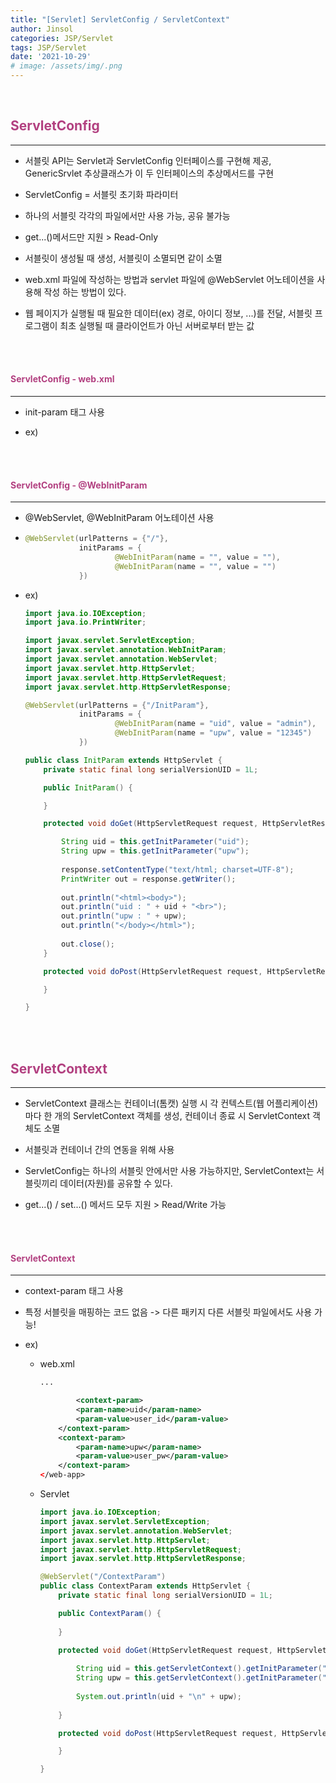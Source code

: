 ```yaml
---
title: "[Servlet] ServletConfig / ServletContext"
author: Jinsol
categories: JSP/Servlet
tags: JSP/Servlet
date: '2021-10-29'
# image: /assets/img/.png
---
```


<br>

## <span style="color:#B24080">ServletConfig</span>
<hr>

- 서블릿 API는 Servlet과 ServletConfig 인터페이스를 구현해 제공, GenericSrvlet 추상클래스가 이 두 인터페이스의 추상메서드를 구현

- ServletConfig = 서블릿 초기화 파라미터

- 하나의 서블릿 각각의 파일에서만 사용 가능, 공유 불가능

- get...()메서드만 지원 > Read-Only

- 서블릿이 생성될 때 생성, 서블릿이 소멸되면 같이 소멸

- web.xml 파일에 작성하는 방법과 servlet 파일에 @WebServlet 어노테이션을 사용해 작성 하는 방법이 있다.

- 웹 페이지가 실행될 때 필요한 데이터(ex) 경로, 아이디 정보, ...)를 전달, 서블릿 프로그램이 최초 실행될 때 클라이언트가 아닌 서버로부터 받는 값

<br><br>

#### <span style="color:#B24080">ServletConfig - web.xml</span>
<hr>

- init-param 태그 사용

- ex)

<br><br>

#### <span style="color:#B24080">ServletConfig - @WebInitParam</span>
<hr>

- @WebServlet, @WebInitParam 어노테이션 사용

-   ```java
    @WebServlet(urlPatterns = {"/"},
                initParams = {
                        @WebInitParam(name = "", value = ""),
                        @WebInitParam(name = "", value = "")
                })
    ```

- ex)

    ```java
    import java.io.IOException;
    import java.io.PrintWriter;

    import javax.servlet.ServletException;
    import javax.servlet.annotation.WebInitParam;
    import javax.servlet.annotation.WebServlet;
    import javax.servlet.http.HttpServlet;
    import javax.servlet.http.HttpServletRequest;
    import javax.servlet.http.HttpServletResponse;

    @WebServlet(urlPatterns = {"/InitParam"},
                initParams = {
                        @WebInitParam(name = "uid", value = "admin"),
                        @WebInitParam(name = "upw", value = "12345")
                })

    public class InitParam extends HttpServlet {
        private static final long serialVersionUID = 1L;

        public InitParam() {

        }

        protected void doGet(HttpServletRequest request, HttpServletResponse response) throws ServletException, IOException {

            String uid = this.getInitParameter("uid");
            String upw = this.getInitParameter("upw");
            
            response.setContentType("text/html; charset=UTF-8");
            PrintWriter out = response.getWriter();
            
            out.println("<html><body>");
            out.println("uid : " + uid + "<br>");
            out.println("upw : " + upw);
            out.println("</body></html>");
            
            out.close();
        }

        protected void doPost(HttpServletRequest request, HttpServletResponse response) throws ServletException, IOException {

        }

    }
    ```

<br><br>

## <span style="color:#B24080">ServletContext</span>
<hr>

- ServletContext 클래스는 컨테이너(톰캣) 실행 시 각 컨텍스트(웹 어플리케이션)마다 한 개의 ServletContext 객체를 생성, 컨테이너 종료 시 ServletContext 객체도 소멸

- 서블릿과 컨테이너 간의 연동을 위해 사용

- ServletConfig는 하나의 서블릿 안에서만 사용 가능하지만, ServletContext는 서블릿끼리 데이터(자원)를 공유할 수 있다.

- get...() / set...() 메서드 모두 지원 > Read/Write 가능

<br><br>

#### <span style="color:#B24080">ServletContext</span>
<hr>

- context-param 태그 사용

- 특정 서블릿을 매핑하는 코드 없음 -> 다른 패키지 다른 서블릿 파일에서도 사용 가능!

- ex)

    - web.xml

        ```xml
        ...

                <context-param>
                <param-name>uid</param-name>
                <param-value>user_id</param-value>
            </context-param>
            <context-param>
                <param-name>upw</param-name>
                <param-value>user_pw</param-value>
            </context-param>
        </web-app>
        ```

    - Servlet

        ```java
        import java.io.IOException;
        import javax.servlet.ServletException;
        import javax.servlet.annotation.WebServlet;
        import javax.servlet.http.HttpServlet;
        import javax.servlet.http.HttpServletRequest;
        import javax.servlet.http.HttpServletResponse;

        @WebServlet("/ContextParam")
        public class ContextParam extends HttpServlet {
            private static final long serialVersionUID = 1L;

            public ContextParam() {
                
            }

            protected void doGet(HttpServletRequest request, HttpServletResponse response) throws ServletException, IOException {
            
                String uid = this.getServletContext().getInitParameter("uid");
                String upw = this.getServletContext().getInitParameter("upw");
                
                System.out.println(uid + "\n" + upw);
                
            }

            protected void doPost(HttpServletRequest request, HttpServletResponse response) throws ServletException, IOException {

            }

        }
        ```